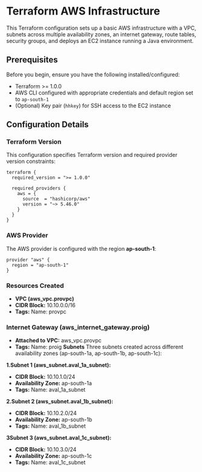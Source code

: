 # Terraform AWS Infrastructure

This Terraform configuration sets up a basic AWS infrastructure with a VPC, subnets across multiple availability zones, an internet gateway, route tables, security groups, and deploys an EC2 instance running a Java environment.

## Prerequisites

Before you begin, ensure you have the following installed/configured:

- Terraform >= 1.0.0
- AWS CLI configured with appropriate credentials and default region set to `ap-south-1`
- (Optional) Key pair (`hhkey`) for SSH access to the EC2 instance

## Configuration Details

### Terraform Version

This configuration specifies Terraform version and required provider version constraints:

```hcl
terraform {
  required_version = ">= 1.0.0"

  required_providers {
    aws = {
      source  = "hashicorp/aws"
      version = "~> 5.46.0"
    }
  }
}
```
### AWS Provider
The AWS provider is configured with the region <b>ap-south-1</b>:
```
provider "aws" {
  region = "ap-south-1"
}
```
### Resources Created
* **VPC (aws_vpc.provpc)**
* **CIDR Block:** 10.10.0.0/16
* **Tags:** Name: provpc
### Internet Gateway (aws_internet_gateway.proig)
* **Attached to VPC:** aws_vpc.provpc
* **Tags:** Name: proig
**Subnets**
Three subnets created across different availability zones (ap-south-1a, ap-south-1b, ap-south-1c):

**1.Subnet 1 (aws_subnet.aval_1a_subnet):**

* **CIDR Block:** 10.10.1.0/24
* **Availability Zone:** ap-south-1a
* **Tags:** Name: aval_1a_subnet

**2.Subnet 2 (aws_subnet.aval_1b_subnet):**
* **CIDR Block:**  10.10.2.0/24
* **Availability Zone:** ap-south-1b
* **Tags:** Name: aval_1b_subnet
  
**3Subnet 3 (aws_subnet.aval_1c_subnet):**

* **CIDR Block:** 10.10.3.0/24
* **Availability Zone:** ap-south-1c
* **Tags:** Name: aval_1c_subnet
